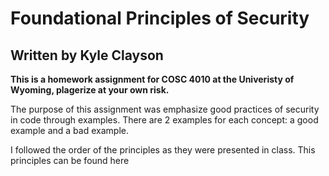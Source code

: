 Foundational Principles of Security 
====================================

Written by Kyle Clayson
-----------------------

**This is a homework assignment for COSC 4010 at the Univeristy of Wyoming, plagerize at your own risk.**

 
The purpose of this assignment was emphasize good practices of security in code through examples. There are 2 examples for each concept: a good example and a bad example. 

I followed the order of the principles as they were presented in class. This principles can be found here
